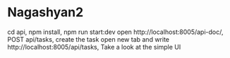 # Nagashyan2
cd api, npm install, npm run start:dev
open http://localhost:8005/api-doc/, POST api/tasks, create the task
open new tab and write http://localhost:8005/api/tasks, Take a look at the simple UI

